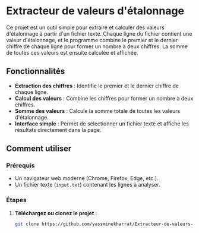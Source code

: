 # Extracteur de valeurs d'étalonnage

Ce projet est un outil simple pour extraire et calculer des valeurs d'étalonnage à partir d'un fichier texte. Chaque ligne du fichier contient une valeur d'étalonnage, et le programme combine le premier et le dernier chiffre de chaque ligne pour former un nombre à deux chiffres. La somme de toutes ces valeurs est ensuite calculée et affichée.

## Fonctionnalités

- **Extraction des chiffres** : Identifie le premier et le dernier chiffre de chaque ligne.
- **Calcul des valeurs** : Combine les chiffres pour former un nombre à deux chiffres.
- **Somme des valeurs** : Calcule la somme totale de toutes les valeurs d'étalonnage.
- **Interface simple** : Permet de sélectionner un fichier texte et affiche les résultats directement dans la page.

## Comment utiliser

### Prérequis

- Un navigateur web moderne (Chrome, Firefox, Edge, etc.).
- Un fichier texte (`input.txt`) contenant les lignes à analyser.

### Étapes

1. **Téléchargez ou clonez le projet** :
   ```bash
   git clone https://github.com/yassminekharrat/Extracteur-de-valeurs-d-talonnage.git
